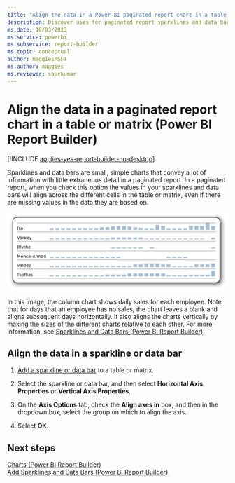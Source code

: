 ```yaml
---
title: "Align the data in a Power BI paginated report chart in a table or matrix | Microsoft Docs"
description: Discover uses for paginated report sparklines and data bars in Report Builder. These small, simple charts convey a lot of information with the minimum amount of detail.
ms.date: 10/03/2023
ms.service: powerbi
ms.subservice: report-builder
ms.topic: conceptual
author: maggiesMSFT
ms.author: maggies
ms.reviewer: saurkumar
---
```

# Align the data in a paginated report chart in a table or matrix (Power BI Report Builder)

[!INCLUDE [applies-yes-report-builder-no-desktop](../../includes/applies-yes-report-builder-no-desktop.md)]

  Sparklines and data bars are small, simple charts that convey a lot of information with little extraneous detail in a paginated report. In a paginated report, when you check this option the values in your sparklines and data bars will align across the different cells in the table or matrix, even if there are missing values in the data they are based on.  
  
 ![Screenshot of a Sparkline Align Data.](media/sparkline-align-data.gif "Screenshot of a Sparkline Align Data.")  
  
 In this image, the column chart shows daily sales for each employee. Note that for days that an employee has no sales, the chart leaves a blank and aligns subsequent days horizontally. It also aligns the charts vertically by making the sizes of the different charts relative to each other. For more information, see [Sparklines and Data Bars &#40;Power BI Report Builder&#41;](sparklines-data-bars-report-builder.md).  
  
## Align the data in a sparkline or data bar  
  
1.  [Add a sparkline or data bar](sparklines-data-bars-report-builder.md) to a table or matrix.  
  
1. Select the sparkline or data bar, and then select **Horizontal Axis Properties** or **Vertical Axis Properties**.  
  
1.  On the **Axis Options** tab, check the **Align axes in** box, and then in the dropdown box, select the group on which to align the axis.  
  
1.  Select **OK**.
  
## Next steps  
 [Charts &#40;Power BI Report Builder&#41;](../../paginated-reports/report-design/visualizations/charts-report-builder.md)   
 [Add Sparklines and Data Bars &#40;Power BI Report Builder&#41;](sparklines-data-bars-report-builder.md)  
  
  

